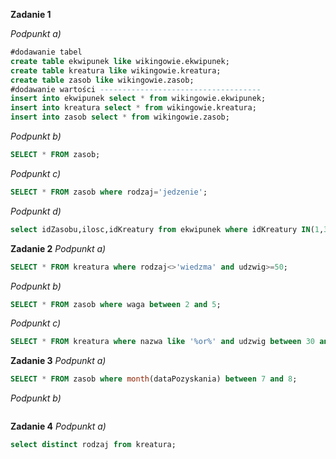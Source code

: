 **Zadanie 1**

*Podpunkt a)*
```sql
#dodawanie tabel
create table ekwipunek like wikingowie.ekwipunek;
create table kreatura like wikingowie.kreatura;
create table zasob like wikingowie.zasob;
#dodawanie wartości ------------------------------------
insert into ekwipunek select * from wikingowie.ekwipunek;
insert into kreatura select * from wikingowie.kreatura;
insert into zasob select * from wikingowie.zasob;
```

*Podpunkt b)*
```sql
SELECT * FROM zasob;
```

*Podpunkt c)*
```sql
SELECT * FROM zasob where rodzaj='jedzenie';
```

*Podpunkt d)*
```sql
select idZasobu,ilosc,idKreatury from ekwipunek where idKreatury IN(1,3,5);
```

**Zadanie 2**
*Podpunkt a)*
```sql
SELECT * FROM kreatura where rodzaj<>'wiedzma' and udzwig>=50;
```

*Podpunkt b)*
```sql
SELECT * FROM zasob where waga between 2 and 5;
```

*Podpunkt c)*
```sql
SELECT * FROM kreatura where nazwa like '%or%' and udzwig between 30 and 70;
```

**Zadanie 3**
*Podpunkt a)*
```sql
SELECT * FROM zasob where month(dataPozyskania) between 7 and 8;
```

*Podpunkt b)*
```sql

```


**Zadanie 4**
*Podpunkt a)*
```sql
select distinct rodzaj from kreatura;
```

